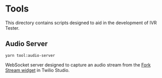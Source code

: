# Tools

This directory contains scripts designed to aid in the development of IVR Tester.

## Audio Server

```shell
yarn tool:audio-server
```

WebSocket server designed to capture an audio stream from the 
[Fork Stream widget](https://www.twilio.com/docs/studio/widget-library/fork-stream) in Twilio Studio.
